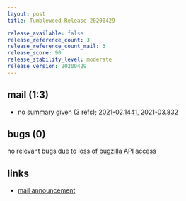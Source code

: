 ```yaml
---
layout: post
title: Tumbleweed Release 20200429

release_available: false
release_reference_count: 3
release_reference_count_mail: 3
release_score: 90
release_stability_level: moderate
release_version: 20200429
---
```


## mail (1:3)

- [no summary given](https://github.com/boombatower/tumbleweed-review/issues/10) (3 refs); [2021-02.1441](https://github.com/boombatower/tumbleweed-review/issues/10), [2021-03.832](https://github.com/boombatower/tumbleweed-review/issues/10)

## bugs (0)

<!--more-->

no relevant bugs due to [loss of bugzilla API access](https://bugzilla.opensuse.org/show_bug.cgi?id=1157722)



## links

- [mail announcement](https://github.com/boombatower/tumbleweed-review/issues/10)
